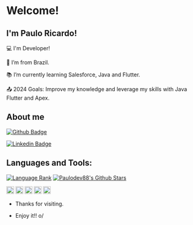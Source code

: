 # Welcome!

 

## I'm Paulo Ricardo!

 

:computer: I'm Developer!

:house_with_garden: I’m from Brazil.

:books: I’m currently learning Salesforce, Java and Flutter.

:outbox_tray: 2024 Goals: Improve my knowledge and leverage my skills with Java Flutter and Apex.

 

## About me

[![Github Badge](https://img.shields.io/badge/-Github-000?style=flat-square&logo=Github&logoColor=white&link=https://github.com/Paulodev88)](https://github.com/Paulodev88)

[![Linkedin Badge](https://img.shields.io/badge/-LinkedIn-blue?style=flat-square&logo=Linkedin&logoColor=white&link=https://linkedin.com/in/paulodev88/)]( https://linkedin.com/in/paulodev88/)



## Languages and Tools:

[![Language Rank](https://github-readme-stats.vercel.app/api/top-langs/?username=Paulodev88)](https://github.com/Paulodev88)
[![Paulodev88's Github Stars](https://github-readme-stats.vercel.app/api?username=Paulodev88)](https://github.com/Paulodev88)



<CODE><img height="20"  src="https://img.shields.io/badge/JavaScript-323330?style=for-the-badge&logo=javascript&logoColor=F7DF1E"/></CODE>
<CODE><img height="20"  src="https://img.shields.io/badge/Java-ED8B00?style=for-the-badge&logo=java&logoColor=white"/></CODE>
<CODE><img height="20"  src="https://img.shields.io/badge/Flutter-02569B?style=for-the-badge&logo=flutter&logoColor=white"/></CODE>
<CODE><img height="20"  src="https://img.shields.io/badge/Salesforce-00A1E0?style=for-the-badge&logo=Salesforce&logoColor=white"/></CODE>
<CODE><img height="20"  src="https://img.shields.io/badge/Jenkins-D24939?style=for-the-badge&logo=Jenkins&logoColor=white"/></CODE>

- Thanks for visiting.

- Enjoy it!! o/
